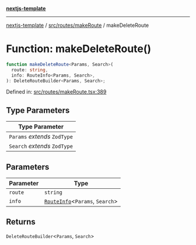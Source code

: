 [**nextjs-template**](README.md)

---

[nextjs-template](README.md) / [src/routes/makeRoute](src.routes.makeRoute.md) / makeDeleteRoute

# Function: makeDeleteRoute()

```ts
function makeDeleteRoute<Params, Search>(
  route: string,
  info: RouteInfo<Params, Search>,
): DeleteRouteBuilder<Params, Search>;
```

Defined in: [src/routes/makeRoute.tsx:389](https://github.com/Its-Satyajit/nextjs-template/blob/c8d81b09293d759cbf04e9bc7e542cc7d90740e6/src/routes/makeRoute.tsx#L389)

## Type Parameters

| Type Parameter               |
| ---------------------------- |
| `Params` _extends_ `ZodType` |
| `Search` _extends_ `ZodType` |

## Parameters

| Parameter | Type                                                                             |
| --------- | -------------------------------------------------------------------------------- |
| `route`   | `string`                                                                         |
| `info`    | [`RouteInfo`](src.routes.makeRoute.TypeAlias.RouteInfo.md)\<`Params`, `Search`\> |

## Returns

`DeleteRouteBuilder`\<`Params`, `Search`\>
